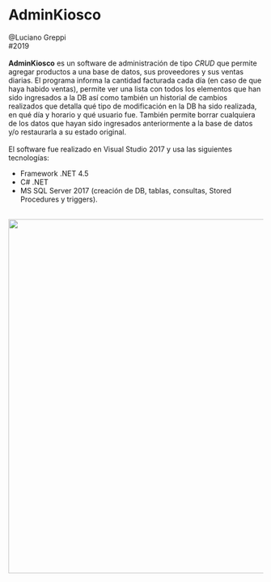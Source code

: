 # AdminKiosco	
@Luciano Greppi<br>
#2019
<br>
<br>
**AdminKiosco** es un software de administración de tipo *CRUD* que permite agregar productos a una base de datos, sus proveedores y sus ventas diarias. El programa informa la cantidad facturada cada día (en caso de que haya habido ventas), permite ver una lista con todos los elementos que han sido ingresados a la DB así como también un historial de cambios realizados que detalla qué tipo de modificación en la DB ha sido realizada, en qué día y horario y qué usuario fue. También permite borrar cualquiera de los datos que hayan sido ingresados anteriormente a la base de datos y/o restaurarla a su estado original.<br>
<br>
El software fue realizado en Visual Studio 2017 y usa las siguientes tecnologías:
- Framework .NET 4.5
- C# .NET
- MS SQL Server 2017 (creación de DB, tablas, consultas, Stored Procedures y triggers).
<br>
<img width=700 src="https://i.imgur.com/WLOEG9o.png">
